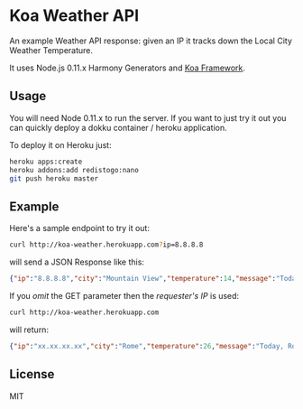 # Koa Weather API

An example Weather API response: given an IP it tracks down the Local City Weather Temperature. 

It uses Node.js 0.11.x Harmony Generators and [Koa Framework][1].

## Usage
You will need Node 0.11.x to run the server. 
If you want to just try it out you can quickly deploy a dokku container / heroku application.

To deploy it on Heroku just:

```bash
heroku apps:create
heroku addons:add redistogo:nano
git push heroku master
```

## Example

Here's a sample endpoint to try it out:

```bash
curl http://koa-weather.herokuapp.com?ip=8.8.8.8
```

will send a JSON Response like this:

```json
{"ip":"8.8.8.8","city":"Mountain View","temperature":14,"message":"Today, Mountain View will be 14 degrees."}
```

If you *omit* the GET parameter then the *requester's IP* is used:

```bash
curl http://koa-weather.herokuapp.com
```

will return:

```json
{"ip":"xx.xx.xx.xx","city":"Rome","temperature":26,"message":"Today, Rome will be 26 degrees."}
```

## License
MIT

[1]: http://koajs.com/
